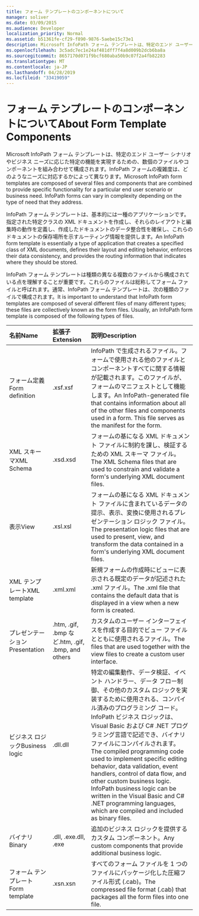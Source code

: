 ```yaml
---
title: フォーム テンプレートのコンポーネントについて
manager: soliver
ms.date: 03/09/2015
ms.audience: Developer
localization_priority: Normal
ms.assetid: b51361fe-cf29-f890-9876-5aebe15c73e1
description: Microsoft InfoPath フォーム テンプレートは、特定のエンド ユーザー シナリオやビジネス ニーズに応じた特定の機能を実現するための、数個のファイルやコンポーネントを組み合わせて構成されます。InfoPath フォームの複雑度は、どのようなニーズに対応するかによって異なります。
ms.openlocfilehash: 3c5adc7ec1e24af481dff7f4a8d009b2dcb6ba8a
ms.sourcegitcommit: 8657170d071f9bcf680aba50b9c07f2a4fb82283
ms.translationtype: MT
ms.contentlocale: ja-JP
ms.lasthandoff: 04/28/2019
ms.locfileid: "33419059"
---
```

# <a name="about-form-template-components"></a><span data-ttu-id="2c886-104">フォーム テンプレートのコンポーネントについて</span><span class="sxs-lookup"><span data-stu-id="2c886-104">About Form Template Components</span></span>

<span data-ttu-id="2c886-p102">Microsoft InfoPath フォーム テンプレートは、特定のエンド ユーザー シナリオやビジネス ニーズに応じた特定の機能を実現するための、数個のファイルやコンポーネントを組み合わせて構成されます。InfoPath フォームの複雑度は、どのようなニーズに対応するかによって異なります。</span><span class="sxs-lookup"><span data-stu-id="2c886-p102">Microsoft InfoPath form templates are composed of several files and components that are combined to provide specific functionality for a particular end user scenario or business need. InfoPath forms can vary in complexity depending on the type of need that they address.</span></span>
  
<span data-ttu-id="2c886-107">InfoPath フォーム テンプレートは、基本的には一種のアプリケーションです。指定された特定クラスの XML ドキュメントを作成し、それらのレイアウトと編集時の動作を定義し、作成したドキュメントのデータ整合性を確保し、これらのドキュメントの保存場所を示すルーティング情報を提供します。</span><span class="sxs-lookup"><span data-stu-id="2c886-107">An InfoPath form template is essentially a type of application that creates a specified class of XML documents, defines their layout and editing behavior, enforces their data consistency, and provides the routing information that indicates where they should be stored.</span></span>
  
<span data-ttu-id="2c886-p103">InfoPath フォーム テンプレートは種類の異なる複数のファイルから構成されている点を理解することが重要です。これらのファイルは総称してフォーム ファイルと呼ばれます。通常、InfoPath フォーム テンプレートは、次の種類のファイルで構成されます。</span><span class="sxs-lookup"><span data-stu-id="2c886-p103">It is important to understand that InfoPath form templates are composed of several different files of many different types; these files are collectively known as the form files. Usually, an InfoPath form template is composed of the following types of files.</span></span>
  
|<span data-ttu-id="2c886-110">**名前**</span><span class="sxs-lookup"><span data-stu-id="2c886-110">**Name**</span></span>|<span data-ttu-id="2c886-111">**拡張子**</span><span class="sxs-lookup"><span data-stu-id="2c886-111">**Extension**</span></span>|<span data-ttu-id="2c886-112">**説明**</span><span class="sxs-lookup"><span data-stu-id="2c886-112">**Description**</span></span>|
|:-----|:-----|:-----|
|<span data-ttu-id="2c886-113">フォーム定義</span><span class="sxs-lookup"><span data-stu-id="2c886-113">Form definition</span></span>  <br/> |<span data-ttu-id="2c886-114">.xsf</span><span class="sxs-lookup"><span data-stu-id="2c886-114">.xsf</span></span>  <br/> |<span data-ttu-id="2c886-p104">InfoPath で生成されるファイル。フォームで使用される他のファイルとコンポーネントすべてに関する情報が記載されます。このファイルが、フォームのマニフェストとして機能します。</span><span class="sxs-lookup"><span data-stu-id="2c886-p104">An InfoPath-generated file that contains information about all of the other files and components used in a form. This file serves as the manifest for the form.</span></span>  <br/> |
|<span data-ttu-id="2c886-117">XML スキーマ</span><span class="sxs-lookup"><span data-stu-id="2c886-117">XML Schema</span></span>  <br/> |<span data-ttu-id="2c886-118">.xsd</span><span class="sxs-lookup"><span data-stu-id="2c886-118">.xsd</span></span>  <br/> |<span data-ttu-id="2c886-119">フォームの基になる XML ドキュメント ファイルに制約を課し、検証するための XML スキーマ ファイル。</span><span class="sxs-lookup"><span data-stu-id="2c886-119">The XML Schema files that are used to constrain and validate a form's underlying XML document files.</span></span>  <br/> |
|<span data-ttu-id="2c886-120">表示</span><span class="sxs-lookup"><span data-stu-id="2c886-120">View</span></span>  <br/> |<span data-ttu-id="2c886-121">.xsl</span><span class="sxs-lookup"><span data-stu-id="2c886-121">.xsl</span></span>  <br/> |<span data-ttu-id="2c886-122">フォームの基になる XML ドキュメント ファイルに含まれているデータの提示、表示、変換に使用されるプレゼンテーション ロジック ファイル。</span><span class="sxs-lookup"><span data-stu-id="2c886-122">The presentation logic files that are used to present, view, and transform the data contained in a form's underlying XML document files.</span></span>  <br/> |
|<span data-ttu-id="2c886-123">XML テンプレート</span><span class="sxs-lookup"><span data-stu-id="2c886-123">XML template</span></span>  <br/> |<span data-ttu-id="2c886-124">.xml</span><span class="sxs-lookup"><span data-stu-id="2c886-124">.xml</span></span>  <br/> |<span data-ttu-id="2c886-125">新規フォームの作成時にビューに表示される既定のデータが記述された .xml ファイル。</span><span class="sxs-lookup"><span data-stu-id="2c886-125">The .xml file that contains the default data that is displayed in a view when a new form is created.</span></span>  <br/> |
|<span data-ttu-id="2c886-126">プレゼンテーション</span><span class="sxs-lookup"><span data-stu-id="2c886-126">Presentation</span></span>  <br/> |<span data-ttu-id="2c886-127">.htm, .gif, .bmp など</span><span class="sxs-lookup"><span data-stu-id="2c886-127">.htm, .gif, .bmp, and others</span></span>  <br/> |<span data-ttu-id="2c886-128">カスタムのユーザー インターフェイスを作成する目的でビュー ファイルとともに使用されるファイル。</span><span class="sxs-lookup"><span data-stu-id="2c886-128">The files that are used together with the view files to create a custom user interface.</span></span>  <br/> |
|<span data-ttu-id="2c886-129">ビジネス ロジック</span><span class="sxs-lookup"><span data-stu-id="2c886-129">Business logic</span></span>  <br/> |<span data-ttu-id="2c886-130">.dll</span><span class="sxs-lookup"><span data-stu-id="2c886-130">.dll</span></span>  <br/> |<span data-ttu-id="2c886-p105">特定の編集動作、データ検証、イベント ハンドラー、データ フロー制御、その他のカスタム ロジックを実装するために使用される、コンパイル済みのプログラミング コード。InfoPath ビジネス ロジックは、Visual Basic および C# .NET プログラミング言語で記述でき、バイナリ ファイルにコンパイルされます。</span><span class="sxs-lookup"><span data-stu-id="2c886-p105">The compiled programming code used to implement specific editing behavior, data validation, event handlers, control of data flow, and other custom business logic. InfoPath business logic can be written in the Visual Basic and C# .NET programming languages, which are compiled and included as binary files.</span></span>  <br/> |
|<span data-ttu-id="2c886-133">バイナリ</span><span class="sxs-lookup"><span data-stu-id="2c886-133">Binary</span></span>  <br/> |<span data-ttu-id="2c886-134">.dll, .exe</span><span class="sxs-lookup"><span data-stu-id="2c886-134">.dll, .exe</span></span>  <br/> | <span data-ttu-id="2c886-135">追加のビジネス ロジックを提供するカスタム コンポーネント。</span><span class="sxs-lookup"><span data-stu-id="2c886-135">Any custom components that provide additional business logic.</span></span>  <br/> |
|<span data-ttu-id="2c886-136">フォーム テンプレート</span><span class="sxs-lookup"><span data-stu-id="2c886-136">Form template</span></span>  <br/> |<span data-ttu-id="2c886-137">.xsn</span><span class="sxs-lookup"><span data-stu-id="2c886-137">.xsn</span></span>  <br/> |<span data-ttu-id="2c886-138">すべてのフォーム ファイルを 1 つのファイルにパッケージ化した圧縮ファイル形式 (.cab)。</span><span class="sxs-lookup"><span data-stu-id="2c886-138">The compressed file format (.cab) that packages all the form files into one file.</span></span>  <br/> |
   

